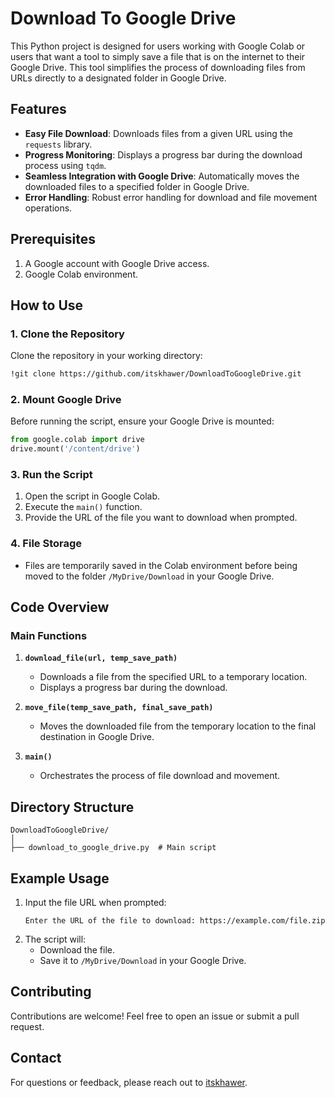# Download To Google Drive

This Python project is designed for users working with Google Colab or users that want a tool to simply save a file that is on the internet to their Google Drive. This tool simplifies the process of downloading files from URLs directly to a designated folder in Google Drive.

## Features
- **Easy File Download**: Downloads files from a given URL using the `requests` library.
- **Progress Monitoring**: Displays a progress bar during the download process using `tqdm`.
- **Seamless Integration with Google Drive**: Automatically moves the downloaded files to a specified folder in Google Drive.
- **Error Handling**: Robust error handling for download and file movement operations.

## Prerequisites
1. A Google account with Google Drive access.
2. Google Colab environment.

## How to Use
### 1. Clone the Repository
Clone the repository in your working directory:
```bash
!git clone https://github.com/itskhawer/DownloadToGoogleDrive.git
```

### 2. Mount Google Drive
Before running the script, ensure your Google Drive is mounted:
```python
from google.colab import drive
drive.mount('/content/drive')
```

### 3. Run the Script
1. Open the script in Google Colab.
2. Execute the `main()` function.
3. Provide the URL of the file you want to download when prompted.

### 4. File Storage
- Files are temporarily saved in the Colab environment before being moved to the folder `/MyDrive/Download` in your Google Drive.

## Code Overview
### Main Functions
1. **`download_file(url, temp_save_path)`**
   - Downloads a file from the specified URL to a temporary location.
   - Displays a progress bar during the download.

2. **`move_file(temp_save_path, final_save_path)`**
   - Moves the downloaded file from the temporary location to the final destination in Google Drive.

3. **`main()`**
   - Orchestrates the process of file download and movement.

## Directory Structure
```
DownloadToGoogleDrive/
│
├── download_to_google_drive.py  # Main script
```

## Example Usage
1. Input the file URL when prompted:
   ```
   Enter the URL of the file to download: https://example.com/file.zip
   ```
2. The script will:
   - Download the file.
   - Save it to `/MyDrive/Download` in your Google Drive.

## Contributing
Contributions are welcome! Feel free to open an issue or submit a pull request.

## Contact
For questions or feedback, please reach out to [itskhawer](https://www.linkedin.com/in/itskhawer).
